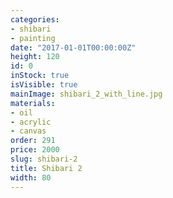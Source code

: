 ```yaml
---
categories:
- shibari
- painting
date: "2017-01-01T00:00:00Z"
height: 120
id: 0
inStock: true
isVisible: true
mainImage: shibari_2_with_line.jpg
materials:
- oil
- acrylic
- canvas
order: 291
price: 2000
slug: shibari-2
title: Shibari 2
width: 80
---
```



